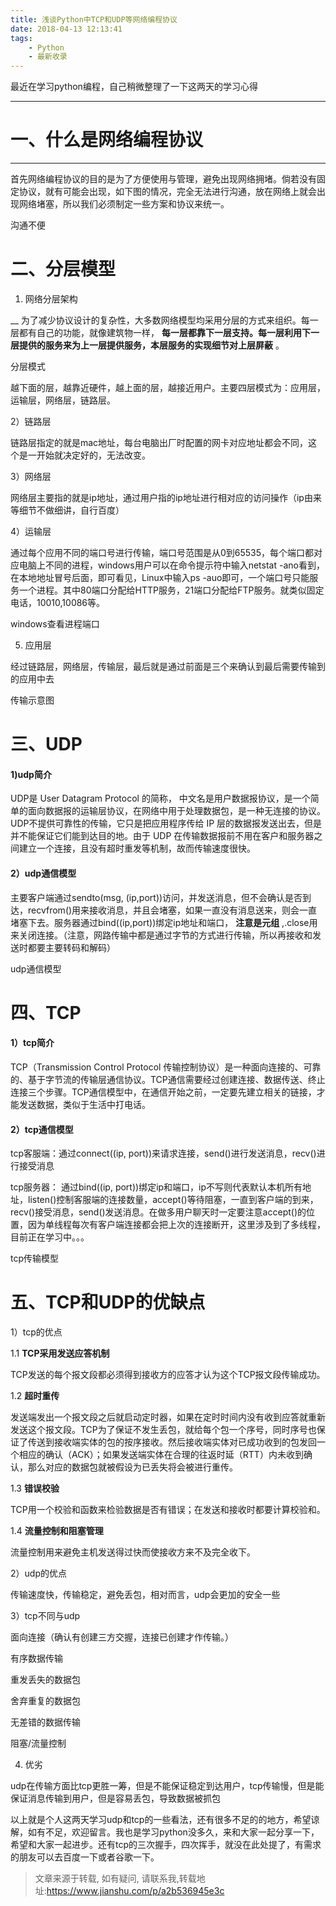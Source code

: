 ```yaml
---
title: 浅谈Python中TCP和UDP等网络编程协议
date: 2018-04-13 12:13:41
tags:
	- Python
	- 最新收录
---
```

最近在学习python编程，自己稍微整理了一下这两天的学习心得

  

* * *

#  **一、什么是网络编程协议**

 ****
首先网络编程协议的目的是为了方便使用与管理，避免出现网络拥堵。倘若没有固定协议，就有可能会出现，如下图的情况，完全无法进行沟通，放在网络上就会出现网络堵塞，所以我们必须制定一些方案和协议来统一。

沟通不便

# 二、分层模型

1) 网络分层架构

 __ 为了减少协议设计的复杂性，大多数网络模型均采用分层的方式来组织。每一层都有自己的功能，就像建筑物一样，
**每一层都靠下一层支持。每一层利用下一层提供的服务来为上一层提供服务，本层服务的实现细节对上层屏蔽** 。

分层模式

越下面的层，越靠近硬件，越上面的层，越接近用户。主要四层模式为：应用层，运输层，网络层，链路层。

2）链路层

链路层指定的就是mac地址，每台电脑出厂时配置的网卡对应地址都会不同，这个是一开始就决定好的，无法改变。

3）网络层

网络层主要指的就是ip地址，通过用户指的ip地址进行相对应的访问操作（ip由来等细节不做细讲，自行百度）

4）运输层

通过每个应用不同的端口号进行传输，端口号范围是从0到65535，每个端口都对应电脑上不同的进程，windows用户可以在命令提示符中输入netstat
-ano看到，在本地地址冒号后面，即可看见，Linux中输入ps
-auo即可，一个端口号只能服务一个进程。其中80端口分配给HTTP服务，21端口分配给FTP服务。就类似固定电话，10010,10086等。

windows查看进程端口

5) 应用层

经过链路层，网络层，传输层，最后就是通过前面是三个来确认到最后需要传输到的应用中去

  

传输示意图

# 三、UDP

#### 1)udp简介

UDP是 User Datagram Protocol 的简称，
中文名是用户数据报协议，是一个简单的面向数据报的运输层协议，在网络中用于处理数据包，是一种无连接的协议。UDP不提供可靠性的传输，它只是把应用程序传给 IP
层的数据报发送出去，但是并不能保证它们能到达目的地。由于 UDP 在传输数据报前不用在客户和服务器之间建立一个连接，且没有超时重发等机制，故而传输速度很快。

#### 2）udp通信模型

主要客户端通过sendto(msg,
(ip,port))访问，并发送消息，但不会确认是否到达，recvfrom()用来接收消息，并且会堵塞，如果一直没有消息送来，则会一直堵塞下去。服务器通过bind((ip,port))绑定ip地址和端口，
**注意是元组** ,.close用来关闭连接。（注意，网路传输中都是通过字节的方式进行传输，所以再接收和发送时都要主要转码和解码）

udp通信模型

  

# 四、TCP

#### 1）tcp简介

TCP（Transmission Control Protocol
传输控制协议）是一种面向连接的、可靠的、基于字节流的传输层通信协议。TCP通信需要经过创建连接、数据传送、终止连接三个步骤。TCP通信模型中，在通信开始之前，一定要先建立相关的链接，才能发送数据，类似于生活中打电话。

#### 2）tcp通信模型

tcp客服端：通过connect((ip, port))来请求连接，send()进行发送消息，recv()进行接受消息

tcp服务器： 通过bind((ip,
port))绑定ip和端口，ip不写则代表默认本机所有地址，listen()控制客服端的连接数量，accept()等待阻塞，一直到客户端的到来，recv()接受消息，send()发送消息。在做多用户聊天时一定要注意accept()的位置，因为单线程每次有客户端连接都会把上次的连接断开，这里涉及到了多线程，目前正在学习中。。。

tcp传输模型

# 五、TCP和UDP的优缺点

1）tcp的优点

1.1 **TCP采用发送应答机制**

TCP发送的每个报文段都必须得到接收方的应答才认为这个TCP报文段传输成功。

1.2 **超时重传**

发送端发出一个报文段之后就启动定时器，如果在定时时间内没有收到应答就重新发送这个报文段。TCP为了保证不发生丢包，就给每个包一个序号，同时序号也保证了传送到接收端实体的包的按序接收。然后接收端实体对已成功收到的包发回一个相应的确认（ACK）；如果发送端实体在合理的往返时延（RTT）内未收到确认，那么对应的数据包就被假设为已丢失将会被进行重传。

1.3 **错误校验**

TCP用一个校验和函数来检验数据是否有错误；在发送和接收时都要计算校验和。

1.4 **流量控制和阻塞管理**

  

流量控制用来避免主机发送得过快而使接收方来不及完全收下。

2）udp的优点

传输速度快，传输稳定，避免丢包，相对而言，udp会更加的安全一些

3）tcp不同与udp

面向连接（确认有创建三方交握，连接已创建才作传输。）

有序数据传输

重发丢失的数据包

舍弃重复的数据包

无差错的数据传输

阻塞/流量控制

4) 优劣

udp在传输方面比tcp更胜一筹，但是不能保证稳定到达用户，tcp传输慢，但是能保证消息传输到用户，但是容易丢包，导致数据被抓包

  

  

以上就是个人这两天学习udp和tcp的一些看法，还有很多不足的的地方，希望谅解，如有不足，欢迎留言。我也是学习python没多久，来和大家一起分享一下，希望和大家一起进步。还有tcp的三次握手，四次挥手，就没在此处提了，有需求的朋友可以去百度一下或者谷歌一下。


> 文章来源于转载, 如有疑问, 请联系我,转载地址:https://www.jianshu.com/p/a2b536945e3c 